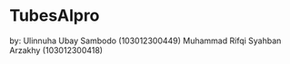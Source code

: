 # TubesAlpro
by:
Ulinnuha Ubay Sambodo (103012300449)
Muhammad Rifqi Syahban Arzakhy (103012300418)

